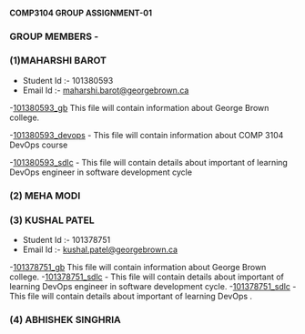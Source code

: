 #### COMP3104 GROUP ASSIGNMENT-01

### GROUP MEMBERS -

### (1)MAHARSHI BAROT

- Student Id :- 101380593
- Email Id :- maharshi.barot@georgebrown.ca

-[101380593_gb](101380593_gb.txt) This file will contain information about George Brown college.

-[101380593_devops](101380593_devops.txt) - This file will contain information about COMP 3104 DevOps course

-[101380593_sdlc](101380593_sdlc.txt) - This file will contain details about important of learning DevOps engineer in software development cycle

### (2) MEHA MODI

### (3) KUSHAL PATEL

- Student Id :- 101378751
- Email Id :- kushal.patel@georgebrown.ca



-[101378751_gb](101378751_gb.txt) This file will contain information about George Brown college.
-[101378751_sdlc](101380593_sdlc.txt) - This file will contain details about important of learning DevOps engineer in software development cycle.
-[101378751_sdlc](101380593_devops.txt) - This file will contain details about important of learning DevOps .

### (4) ABHISHEK SINGHRIA

###
